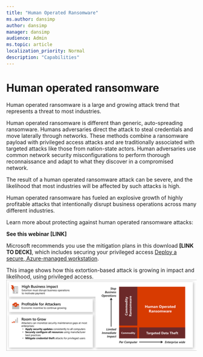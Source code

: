 ```yaml
---
title: "Human Operated Ransomware"
ms.author: dansimp
author: dansimp
manager: dansimp
audience: Admin
ms.topic: article
localization_priority: Normal
description: "Capabilities"
---
```


# Human operated ransomware
Human operated ransomware is a large and growing attack trend that represents a threat to most industries.

Human operated ransomware is different than generic, auto-spreading ransomware. Humans adversaries direct the attack to steal credentials and move laterally through networks. These methods combine a ransomware payload with privileged access attacks and are traditionally associated with targeted attacks like those from nation-state actors. Human adversaries use common network security misconfigurations to perform thorough reconnaissance and adapt to what they discover in a compromised network.

The result of a human operated ransomware attack can be severe, and the likelihood that most industries will be affected by such attacks is high.

Human operated ransomware has fueled an explosive growth of highly profitable attacks that intentionally disrupt business operations across many different industries.
 
Learn more about protecting against human operated ransomware attacks:

**See this webinar [LINK]**
 
Microsoft recommends you use the mitigation plans in this download **[LINK TO DECK]**, which includes securing your privileged access [Deploy a secure, Azure-managed workstation](https://aka.ms/spa).

This image shows how this extortion-based attack is growing in impact and likelihood, using privileged access.
![image](media/ransomware-extortion-based-attack.png)
